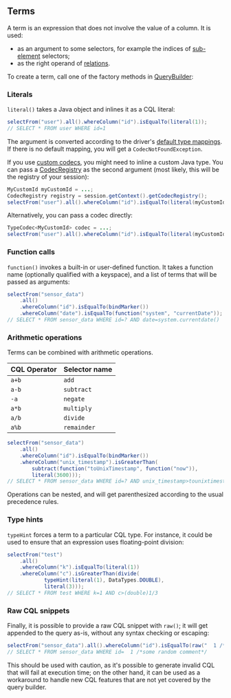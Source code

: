 <!--
Licensed to the Apache Software Foundation (ASF) under one
or more contributor license agreements.  See the NOTICE file
distributed with this work for additional information
regarding copyright ownership.  The ASF licenses this file
to you under the Apache License, Version 2.0 (the
"License"); you may not use this file except in compliance
with the License.  You may obtain a copy of the License at

  http://www.apache.org/licenses/LICENSE-2.0

Unless required by applicable law or agreed to in writing,
software distributed under the License is distributed on an
"AS IS" BASIS, WITHOUT WARRANTIES OR CONDITIONS OF ANY
KIND, either express or implied.  See the License for the
specific language governing permissions and limitations
under the License.
-->

## Terms

A term is an expression that does not involve the value of a column. It is used:

* as an argument to some selectors, for example the indices of [sub-element](../select/#sub-element)
  selectors;
* as the right operand of [relations](../relation).

To create a term, call one of the factory methods in [QueryBuilder]:

### Literals

`literal()` takes a Java object and inlines it as a CQL literal:

```java
selectFrom("user").all().whereColumn("id").isEqualTo(literal(1));
// SELECT * FROM user WHERE id=1
```

The argument is converted according to the driver's
[default type mappings](../../core/#cql-to-java-type-mapping). If there is no default mapping, you
will get a `CodecNotFoundException`.

If you use [custom codecs](../../core/custom_codecs), you might need to inline a custom Java type.
You can pass a [CodecRegistry] as the second argument (most likely, this will be the registry of
your session):

```java
MyCustomId myCustomId = ...;
CodecRegistry registry = session.getContext().getCodecRegistry();
selectFrom("user").all().whereColumn("id").isEqualTo(literal(myCustomId, registry));
```

Alternatively, you can pass a codec directly:

```java
TypeCodec<MyCustomId> codec = ...;
selectFrom("user").all().whereColumn("id").isEqualTo(literal(myCustomId, codec));
```

### Function calls

`function()` invokes a built-in or user-defined function. It takes a function name (optionally
qualified with a keyspace), and a list of terms that will be passed as arguments:

```java
selectFrom("sensor_data")
    .all()
    .whereColumn("id").isEqualTo(bindMarker())
    .whereColumn("date").isEqualTo(function("system", "currentDate"));
// SELECT * FROM sensor_data WHERE id=? AND date=system.currentdate()
```

### Arithmetic operations

Terms can be combined with arithmetic operations.

| CQL Operator | Selector name |
|--------------|---------------|
| `a+b`        | `add`         |
| `a-b`        | `subtract`    |
| `-a`         | `negate`      |
| `a*b`        | `multiply`    |
| `a/b`        | `divide`      |
| `a%b`        | `remainder`   |

```java
selectFrom("sensor_data")
    .all()
    .whereColumn("id").isEqualTo(bindMarker())
    .whereColumn("unix_timestamp").isGreaterThan(
        subtract(function("toUnixTimestamp", function("now")),
        literal(3600)));
// SELECT * FROM sensor_data WHERE id=? AND unix_timestamp>tounixtimestamp(now())-3600
```

Operations can be nested, and will get parenthesized according to the usual precedence rules.

### Type hints

`typeHint` forces a term to a particular CQL type. For instance, it could be used to ensure that an
expression uses floating-point division:

```java
selectFrom("test")
    .all()
    .whereColumn("k").isEqualTo(literal(1))
    .whereColumn("c").isGreaterThan(divide(
            typeHint(literal(1), DataTypes.DOUBLE), 
            literal(3)));
// SELECT * FROM test WHERE k=1 AND c>(double)1/3
```

### Raw CQL snippets

Finally, it is possible to provide a raw CQL snippet with `raw()`; it will get appended to the query
as-is, without any syntax checking or escaping:

```java
selectFrom("sensor_data").all().whereColumn("id").isEqualTo(raw("  1 /*some random comment*/"));
// SELECT * FROM sensor_data WHERE id=  1 /*some random comment*/
```

This should be used with caution, as it's possible to generate invalid CQL that will fail at
execution time; on the other hand, it can be used as a workaround to handle new CQL features that
are not yet covered by the query builder.

[QueryBuilder]:  https://docs.datastax.com/en/drivers/java/4.17/com/datastax/oss/driver/api/querybuilder/QueryBuilder.html
[CodecRegistry]: https://docs.datastax.com/en/drivers/java/4.17/com/datastax/oss/driver/api/core/type/codec/registry/CodecRegistry.html
